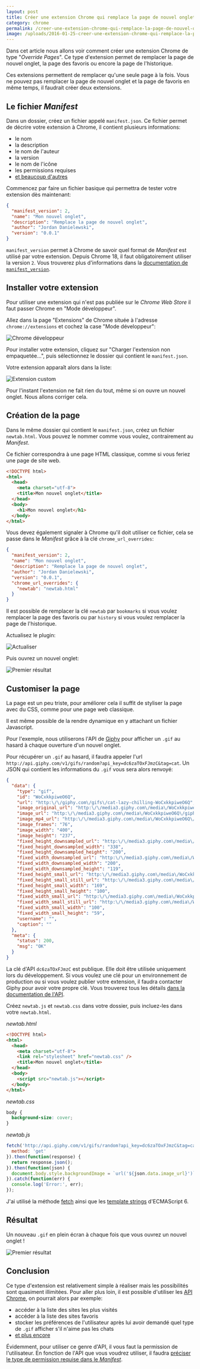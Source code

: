 ```yaml
---
layout: post
title: Créer une extension Chrome qui remplace la page de nouvel onglet
category: chrome
permalink: /creer-une-extension-chrome-qui-remplace-la-page-de-nouvel-onglet/
image: /uploads/2016-01-25-creer-une-extension-chrome-qui-remplace-la-page-de-nouvel-onglet/premier-resultat.png
---
```


Dans cet article nous allons voir comment créer une extension Chrome de type "_Override Pages_". Ce type d'extension permet de remplacer la page de nouvel onglet, la page des favoris ou encore la page de l'historique.

Ces extensions permettent de remplacer qu'une seule page à la fois. Vous ne pouvez pas remplacer la page de nouvel onglet et la page de favoris en même temps, il faudrait créer deux extensions.

## Le fichier _Manifest_

Dans un dossier, créez un fichier appelé `manifest.json`. Ce fichier permet de décrire votre extension à Chrome, il contient plusieurs informations:

- le nom
- la description
- le nom de l'auteur
- la version
- le nom de l'icône
- les permissions requises
- [et beaucoup d'autres](https://developer.chrome.com/extensions/manifest)

Commencez par faire un fichier basique qui permettra de tester votre extension dès maintenant:

```json
{
  "manifest_version": 2,
  "name": "Mon nouvel onglet",
  "description": "Remplace la page de nouvel onglet",
  "author": "Jordan Danielewski",
  "version": "0.0.1"
}
```

`manifest_version` permet à Chrome de savoir quel format de _Manifest_ est utilisé par votre extension. Depuis Chrome 18, il faut obligatoirement utiliser la version `2`. Vous trouverez plus d'informations dans la [documentation de `manifest_version`](https://developer.chrome.com/extensions/manifestVersion).

## Installer votre extension

Pour utiliser une extension qui n'est pas publiée sur le _Chrome Web Store_ il faut passer Chrome en "Mode développeur".

Allez dans la page "Extensions" de Chrome située à l'adresse `chrome://extensions` et cochez la case "Mode développeur":

![Chrome développeur](/uploads/2016-01-25-creer-une-extension-chrome-qui-remplace-la-page-de-nouvel-onglet/chrome-developpeur.png)

Pour installer votre extension, cliquez sur "Charger l'extension non empaquetée...", puis sélectionnez le dossier qui contient le `manifest.json`.

Votre extension apparaît alors dans la liste:

![Extension custom](/uploads/2016-01-25-creer-une-extension-chrome-qui-remplace-la-page-de-nouvel-onglet/extension-custom.png)

Pour l'instant l'extension ne fait rien du tout, même si on ouvre un nouvel onglet. Nous allons corriger cela.

## Création de la page

Dans le même dossier qui contient le `manifest.json`, créez un fichier `newtab.html`. Vous pouvez le nommer comme vous voulez, contrairement au _Manifest_.

Ce fichier correspondra à une page HTML classique, comme si vous feriez une page de site web.

```html
<!DOCTYPE html>
<html>
  <head>
    <meta charset="utf-8">
    <title>Mon nouvel onglet</title>
  </head>
  <body>
    <h1>Mon nouvel onglet</h1>
  </body>
</html>
```

Vous devez également signaler à Chrome qu'il doit utiliser ce fichier, cela se passe dans le _Manifest_ grâce à la clé `chrome_url_overrides`:

```json
{
  "manifest_version": 2,
  "name": "Mon nouvel onglet",
  "description": "Remplace la page de nouvel onglet",
  "author": "Jordan Danielewski",
  "version": "0.0.1",
  "chrome_url_overrides": {
    "newtab": "newtab.html"
  }
}
```

Il est possible de remplacer la clé `newtab` par `bookmarks` si vous voulez remplacer la page des favoris ou par `history` si vous voulez remplacer la page de l'historique.

Actualisez le plugin:

![Actualiser](/uploads/2016-01-25-creer-une-extension-chrome-qui-remplace-la-page-de-nouvel-onglet/actualiser.png)

Puis ouvrez un nouvel onglet:

![Premier résultat](/uploads/2016-01-25-creer-une-extension-chrome-qui-remplace-la-page-de-nouvel-onglet/premier-resultat.png)

## Customiser la page

La page est un peu triste, pour améliorer cela il suffit de styliser la page avec du CSS, comme pour une page web classique.

Il est même possible de la rendre dynamique en y attachant un fichier Javascript.

Pour l'exemple, nous utiliserons l'API de [Giphy](http://giphy.com/) pour afficher un `.gif` au hasard à chaque ouverture d'un nouvel onglet.

Pour récupérer un `.gif` au hasard, il faudra appeler l'url `http://api.giphy.com/v1/gifs/random?api_key=dc6zaTOxFJmzC&tag=cat`. Un JSON qui contient les informations du `.gif` vous sera alors renvoyé:

```json
{
  "data": {
    "type": "gif",
    "id": "WoCxkkpiweO6Q",
    "url": "http:\/\/giphy.com\/gifs\/cat-lazy-chilling-WoCxkkpiweO6Q",
    "image_original_url": "http:\/\/media3.giphy.com\/media\/WoCxkkpiweO6Q\/giphy.gif",
    "image_url": "http:\/\/media3.giphy.com\/media\/WoCxkkpiweO6Q\/giphy.gif",
    "image_mp4_url": "http:\/\/media3.giphy.com\/media\/WoCxkkpiweO6Q\/giphy.mp4",
    "image_frames": "76",
    "image_width": "400",
    "image_height": "237",
    "fixed_height_downsampled_url": "http:\/\/media3.giphy.com\/media\/WoCxkkpiweO6Q\/200_d.gif",
    "fixed_height_downsampled_width": "338",
    "fixed_height_downsampled_height": "200",
    "fixed_width_downsampled_url": "http:\/\/media3.giphy.com\/media\/WoCxkkpiweO6Q\/200w_d.gif",
    "fixed_width_downsampled_width": "200",
    "fixed_width_downsampled_height": "119",
    "fixed_height_small_url": "http:\/\/media3.giphy.com\/media\/WoCxkkpiweO6Q\/100.gif",
    "fixed_height_small_still_url": "http:\/\/media3.giphy.com\/media\/WoCxkkpiweO6Q\/100_s.gif",
    "fixed_height_small_width": "169",
    "fixed_height_small_height": "100",
    "fixed_width_small_url": "http:\/\/media3.giphy.com\/media\/WoCxkkpiweO6Q\/100w.gif",
    "fixed_width_small_still_url": "http:\/\/media3.giphy.com\/media\/WoCxkkpiweO6Q\/100w_s.gif",
    "fixed_width_small_width": "100",
    "fixed_width_small_height": "59",
    "username": "",
    "caption": ""
  },
  "meta": {
    "status": 200,
    "msg": "OK"
  }
}
```

La clé d'API `dc6zaTOxFJmzC` est publique. Elle doit être utilisée uniquement lors du développement. Si vous voulez une clé pour un environnement de production ou si vous voulez publier votre extension, il faudra contacter Giphy pour avoir votre propre clé. Vous trouverez tous les détails [dans la documentation de l'API](https://github.com/giphy/GiphyAPI).

Créez `newtab.js` et `newtab.css` dans votre dossier, puis incluez-les dans votre `newtab.html`.

_newtab.html_

```html
<!DOCTYPE html>
<html>
  <head>
    <meta charset="utf-8">
    <link rel="stylesheet" href="newtab.css" />
    <title>Mon nouvel onglet</title>
  </head>
  <body>
    <script src="newtab.js"></script>
  </body>
</html>
```

_newtab.css_

```css
body {
  background-size: cover;
}
```

_newtab.js_

```javascript
fetch('http://api.giphy.com/v1/gifs/random?api_key=dc6zaTOxFJmzC&tag=cat', {
  method: 'get'
}).then(function(response) {
  return response.json();
}).then(function(json) {
  document.body.style.backgroundImage = `url('${json.data.image_url}')`;
}).catch(function(err) {
  console.log('Error:', err);
});
```

J'ai utilisé la méthode [fetch](https://fetch.spec.whatwg.org/) ainsi que les [template strings](https://developers.google.com/web/updates/2015/01/ES6-Template-Strings) d'ECMAScript 6.

## Résultat

Un nouveau `.gif` en plein écran à chaque fois que vous ouvrez un nouvel onglet !

![Premier résultat](/uploads/2016-01-25-creer-une-extension-chrome-qui-remplace-la-page-de-nouvel-onglet/cat.gif)

## Conclusion

Ce type d'extension est relativement simple à réaliser mais les possibilités sont quasiment illimitées. Pour aller plus loin, il est possible d'utiliser les [API Chrome](https://developer.chrome.com/extensions/api_index), on pourrait alors par exemple:

- accéder à la liste des sites les plus visités
- accéder à la liste des sites favoris
- stocker les préférences de l'utilisateur après lui avoir demandé quel type de `.gif` afficher s'il n'aime pas les chats
- [et plus encore](https://developer.chrome.com/extensions/api_index)

Évidemment, pour utiliser ce genre d'API, il vous faut la permission de l'utilisateur. En fonction de l'API que vous voudrez utiliser, il faudra [préciser le type de permission requise dans le _Manifest_](https://developer.chrome.com/extensions/declare_permissions).
